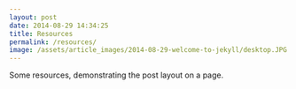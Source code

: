 ```yaml
---
layout: post
date: 2014-08-29 14:34:25
title: Resources
permalink: /resources/
image: /assets/article_images/2014-08-29-welcome-to-jekyll/desktop.JPG
---
```


Some resources, demonstrating the post layout on a page.

